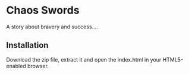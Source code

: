Chaos Swords
============

A story about bravery and success....


Installation
------------

Download the zip file, extract it and open the index.html in your HTML5-enabled browser.
